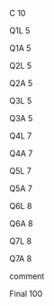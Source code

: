 C 10

Q1L 5

Q1A 5

Q2L 5

Q2A 5

Q3L 5

Q3A 5

Q4L 7

Q4A 7

Q5L 7

Q5A 7

Q6L 8

Q6A 8

Q7L 8

Q7A 8

comment

Final 100
